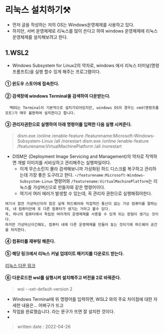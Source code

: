 # 리눅스 설치하기⚒
 - 먼저 글을 작성하는 저의 OS는 Windows운영체제를 사용하고 있다. 
 - 하지만, 서버 운영체제로 리눅스를 많이 쓴다고 하여 windows 운영체제에 리눅스 운영체제를 설치해보려고 한다. 

## 1.WSL2 
 - Windows Subsystem for Linux2의 약자로, windows 에서 리눅스 터미널(명령프롬프트)을 실행 할수 있게 해주는 프로그램이다.

#### ① 윈도우 스토어에 접속한다.
#### ② 검색창에 windows Terminal을 검색하여 다운받는다. 
      맥OS는 Terminal이 기본적으로 설치가되어있지만, windows OS의 경우는 cmd(명령프롬프트)가 매우 불편하여 설치한다고 합니다.

#### ③ 관리자권한으로 실행하여 아래 명령어를 입력한 다음 실행 시켜준다.
 > dism.exe /online /enable-feature /featurename:Microsoft-Windows-Subsystem-Linux /all /norestart
 > dism.exe /online /enable-feature /featurename:VirtualMachinePlatform /all /norestart
 > 
  - DISM은 (Deployment Image Servicing and Management)의 약자로 직역하면 개발 이미지를 서비싱하고 관리해주는 실행파일이다.
      - 이게 무슨소린지 몰라 검색해보니까 가상화된 하드 디스크를 복구하고 관리하는데 가장 좋은 도구라고 한다.
  -`/featurename:Microsoft-Windows-Subsystem-Linux` 명령어와  `/featurename:VirtualMachinePlatform`는 리눅스를 가상머신으로 만들자와 같은 명령어이다.
      - 여기서 여러 에러가 발생할 수 있는데, 꼭 관리자 권한으로 실행해줘야한다.   
      
`여기서 잠깐 가상머신이라 함은 실제 하드웨어와 직접적인 통신이 없는 가상 컴퓨터를 말하는데, 내 컴퓨터안에 또 다른 컴퓨터가 생기는 거라고 볼수 있다.`     
`즉, 하나의 컴퓨터에서 독립된 여러개의 운영체제를 사용할 수 있게 되는 장점이 생기는 것이다.`     
`하지만 가상머신이긴해도, 컴퓨터 내에 다른 운영체제를 만들어 놓는 것이기에 하드웨어 공간을 차지한다.`
#### ④ 컴퓨터를 재부팅 해준다.

#### ⑤ 해당 링크에서 리눅스 커널 업데이트 패키지를 다운로드 받는다.
[리눅스 다운 링크](https://docs.microsoft.com/ko-kr/windows/wsl/install-manual)
#### ⑥ 다운로드한 wsl를 실행시켜 설치해주고 버전을 2로 바꿔준다. 
> wsl --set-default-version 2
 - Windows Terminal에 위 명령어를 입력하면, WSL2 와의 주요 차이점에 대한 자세한 내용은... 어쩌구가 뜨고
 - 작업을 완료했습니다. 라는 문구가 뜨면 잘 설치한 것이다. 
 -
> written date : 2022-04-26

